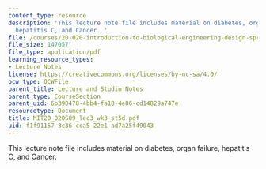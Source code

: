 ```yaml
---
content_type: resource
description: 'This lecture note file includes material on diabetes, organ failure,
  hepatitis C, and Cancer. '
file: /courses/20-020-introduction-to-biological-engineering-design-spring-2009/f1f911573c36cca522e1ad7a25f49043_MIT20_020S09_lec3_wk3_st5d.pdf
file_size: 147057
file_type: application/pdf
learning_resource_types:
- Lecture Notes
license: https://creativecommons.org/licenses/by-nc-sa/4.0/
ocw_type: OCWFile
parent_title: Lecture and Studio Notes
parent_type: CourseSection
parent_uid: 6b390478-4bb4-fa18-4e86-cd14829a747e
resourcetype: Document
title: MIT20_020S09_lec3_wk3_st5d.pdf
uid: f1f91157-3c36-cca5-22e1-ad7a25f49043
---
```

This lecture note file includes material on diabetes, organ failure, hepatitis C, and Cancer. 